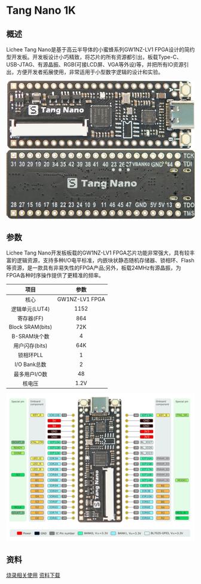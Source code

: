 # Tang Nano 1K

## 概述

Lichee Tang Nano是基于高云半导体的小蜜蜂系列GW1NZ-LV1 FPGA设计的简约型开发板。开发板设计小巧精致，将芯片的所有资源都引出，板载Type-C、USB-JTAG、有源晶振、RGB(可接LCD屏、VGA等外设)等，并把所有IO资源引出，方便开发者拓展使用，非常适用于小型数字逻辑的设计和实验。

![](./../Tang-Nano/assets/1k-1.jpg)
![Nano](./../Tang-Nano/assets/1k-2.jpg)

## 参数

Lichee Tang Nano开发板板载的GW1NZ-LV1 FPGA芯片功能非常强大，具有较丰富的逻辑资源，支持多种I/O电平标准，内嵌块状静态随机存储器、锁相环、Flash等资源，是一款具有非易失性的FPGA产品;另外，板载24MHz有源晶振，为FPGA各种时序操作提供了更精准的频率。

| 项目 | 参数 |
| :---: | :---: |
| 核心 | GW1NZ-LV1 FPGA |
| 逻辑单元(LUT4) | 1152 |
| 寄存器(FF) | 864 |
| Block SRAM(bits) | 72K
| B-SRAM块个数| 4 |
| 用户闪存(bits) | 64K |
| 锁相环PLL | 1 |
| I/O Bank总数 | 2 |
| 最多用户I/O数 | 48 |
| 核电压 | 1.2V |


![](./../Tang-Nano/assets/1k-pin.png)


## 资料
[烧录相关使用](./Tang-Nano-1k.md)
[资料下载](https://dl.sipeed.com/shareURL/TANG/Nano)